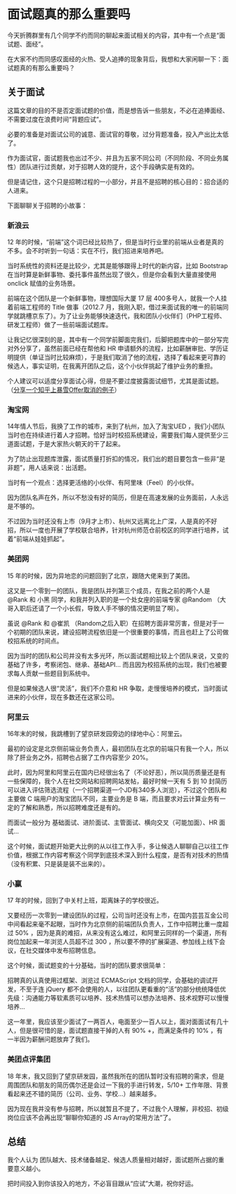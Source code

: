 # 面试题真的那么重要吗

今天折腾群里有几个同学不约而同的聊起来面试相关的内容，其中有一个点是“面试题、面经”。

在大家不约而同感叹面经的火热、受人追捧的现象背后，我想和大家闲聊一下：面试题真的有那么重要吗？

## 关于面试

这篇文章的目的不是否定面试题的价值，而是想告诉一些朋友，不必在追捧面经、不需要过度在浪费时间“背题应试”。

必要的准备是对面试公司的诚意、面试官的尊敬，过分背题准备，投入产出比太低了。

作为面试官，面试题我也出过不少、并且为五家不同公司（不同阶段、不同业务属性）团队进行过贡献，对于招聘人效的提升，这个手段确实是有效的。

但是请记住，这个只是招聘过程的一小部分，并且不是招聘的核心目的：招合适的人进来。

下面聊聊关于招聘的小故事：

### 新浪云

12 年的时候，“前端”这个词已经比较热了，但是当时行业里的前端从业者是真的不多。会不时听到一句话：实在不行，我们招进来培养吧。

当时系统性的资料还是比较少，尤其是能够跟得上时代的新内容，比如 Bootstrap 在当时算是新鲜事物、委托事件虽然出现了很久，但是你会看到大量直接使用 onclick 赋值的业务场景。

前端在这个团队是一个新鲜事物，理想国际大厦 17 层 400多号人，就我一个人挂着前端工程师的 Title 做事（2012.7 月，我刚入职，借过来面试我的唯一的前端同学就跳槽京东了）。为了让业务能够快速迭代，我和团队小伙伴们（PHP工程师、研发工程师）做了一些前端面试题库。

让我记忆很深刻的是，其中有一个同学前脚面完我们，后脚把题库中的一部分写完对外分享了，虽然前面已经在帮他和 HR 申请额外的流程，比如薪酬审批、学历证明提供（单证当时比较麻烦），于是我们取消了他的流程，选择了看起来更可靠的候选人，事实证明，在我离开团队之后，这个小伙伴挑起了维护业务的重担。

个人建议可以适度分享面试心得，但是不要过度披露面试细节，尤其是面试题。
（[分享一个知乎上暴雪Offer取消的例子](https://www.zhihu.com/question/47727905/answer/114421494)）

### 淘宝网

14年情人节后，我换了工作的城市，来到了杭州，加入了淘宝UED ，我们小团队当时也在持续进行着人才招聘。恰好当时校招系统建设，需要我们每人提供至少三道面试题，于是大家热火朝天的干了起来。

为了防止出现题库泄露，面试质量打折扣的情况，我们出的题目要包含一些非“是非题”，用人话来说：出活题。

当时有一个观点：选择更活络的小伙伴、有阿里味（Feel）的小伙伴。

因为团队名声在外，所以不愁没有好的简历，但是在高速发展的业务面前，人永远是不够的。

不过因为当时还没有上市（9月才上市）、杭州又远离北上广深，人是真的不好招，所以一度也开展了学校联合培养，针对杭州师范仓前校区的同学进行培养，试着“前端从娃娃抓起”。

### 美团网

15 年的时候，因为异地恋的问题回到了北京，跟随大佬来到了美团。

这又是一个零到一的团队，我是团队并列第三个成员，在我之前的两个人是 @Rank 和 小黑 同学，和我并列入职的是一个处女座的前端专家 @Random （大哥入职后还请了一个小长假，导致人手不够的情况更明显了啊）。

虽说 @Rank  和 @崔凯 （Random之后入职）在招聘方面非常厉害，但是对于一个初期的团队来说，建设招聘流程依旧是一个很重要的事情，而且也赶上了公司做校招系统的时间点。

因为当时的团队和公司并没有太多光环，所以面试题相比较上个团队来说，又变的基础了许多，考察闭包、继承、基础API… 而且因为校招系统的出现，我们也被要求每人贡献一些题目到系统中。

但是如果候选人很“灵活”，我们不介意和 HR 争取，走慢慢培养的模式，当时面试进来的小伙伴，现在多数还在这家公司。

### 阿里云

16年末的时候，我跳槽到了望京研发园旁边的绿地中心：阿里云。

最初的设定是北京侧前端业务负责人，最初团队在北京的前端只有我一个人，所以除了肝业务之外，招聘也占据了工作内容至少 20%。

此时，因为阿里和阿里云在国内已经很出名了（不论好恶），所以简历质量还是有一些保障的，我个人在社交网站和招聘网站发帖，最好时候一天有 5 到 10 封简历可以进入评估筛选流程（一个招聘渠道一个JD有340多人浏览），不过这个团队和主要做 C 端用户的淘宝团队不同，主要业务是 B 端，而且要求对云计算业务有一定的了解和熟悉，所以招聘难度还是有的。

而面试一般分为 基础面试、进阶面试、主管面试、横向交叉（可能加面）、HR 面试…

这个时候，面试题开始更大比例的从以往工作入手，多让候选人聊聊自己以往工作价值，根据工作内容考察这个同学到底技术深入到什么程度，是否有对技术的热情（没有积累、只是装是装不出来的）。

### 小赢

17 年的时候，回到了中关村上班，距离妹子的学校很近。

又要经历一次零到一建设团队的过程，公司当时还没有上市，在国内芸芸互金公司中间看起来毫不起眼，当时作为北京侧的前端团队负责人，工作中招聘比重一度超过 50% ，因为是真的难招，从来没有这么难过，和阿里云同样的一个渠道，所有岗位加起来一年浏览人员超不过 300 ，所以要不停的扩展渠道、参加线上线下会议，在社交媒体中发布招聘信息。

这个时候，面试题变的十分基础，当时的团队要求很简单：

招聘真的认真使用过框架、浏览过 ECMAScript 文档的同学，会基础的调试开发，不至于连 jQuery 都不会使用的人，以往团队更看重的“活”的部分统统降低优先级：沟通能力等软素质可以培养、技术热情可以想办法培养、技术视野可以慢慢培养…

这一年里，我应该至少面试了一两百人，电面至少一百人以上，面对面面试有几十人，但是很可惜的是，面试题直接干掉的人有 90% +，而满足条件的 10% ，有一半因为薪酬问题放弃了我们。

### 美团点评集团

18 年末，我又回到了望京研发园，虽然我所在的团队暂时没有招聘的需求，但是周围团队和朋友的简历偶尔还是会过一下我的手进行转发，5/10+ 工作年限、背景看起来还不错的简历（公司、业务、学校…）越来越多。

因为现在我并没有参与招聘，所以就暂且不提了，不过我个人理解，非校招、初级岗位应该不会再出现“聊聊你知道的 JS Array的常用方法”了。

## 总结

我个人认为 团队越大、技术储备越足、候选人质量相对越好，面试题所占据的重要意义越小。

把时间投入到你该投入的地方，不必盲目跟从“应试”大潮，祝你好运。